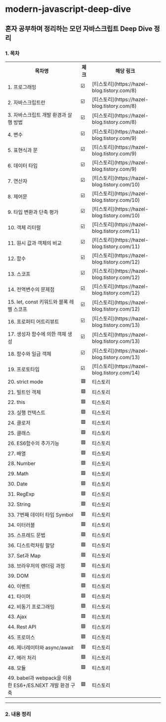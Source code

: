 # modern-javascript-deep-dive
## 혼자 공부하며 정리하는 모던 자바스크립트 Deep Dive 정리

<h3>
  1. 목차
</h3>
<table>
  <tr>
    <th>목차명</th>
    <th>체크</th>
    <th>해당 링크</th>
  </tr>
  <tr>
    <td>1. 프로그래밍</td>
    <td>☑️</td>
    <td>[티스토리](https://hazel-blog.tistory.com/8)</td>
  </tr>
  <tr>
    <td>2. 자바스크립트란</td>
    <td>☑️</td>
    <td>[티스토리](https://hazel-blog.tistory.com/8)</td>
  </tr>
    <tr>
    <td>3. 자바스크립트 개발 환경과 살행 방법</td>
    <td>☑️</td>
    <td>[티스토리](https://hazel-blog.tistory.com/8)</td>
  </tr>
    <tr>
    <td>4. 변수</td>
    <td>☑️</td>
    <td>[티스토리](https://hazel-blog.tistory.com/9)</td>
  </tr>
    <tr>
    <td>5. 표현식과 문</td>
    <td>☑️</td>
    <td>[티스토리](https://hazel-blog.tistory.com/9)</td>
  </tr>
    <tr>
    <td>6. 데이터 타입</td>
    <td>☑️</td>
    <td>[티스토리](https://hazel-blog.tistory.com/9)</td>
  </tr>
    <tr>
    <td>7. 연산자</td>
    <td>☑️</td>
    <td>[티스토리](https://hazel-blog.tistory.com/10)</td>
  </tr>
    <tr>
    <td>8. 제어문</td>
    <td>☑️</td>
    <td>[티스토리](https://hazel-blog.tistory.com/10)</td>
  </tr>
    <tr>
    <td>9. 타입 변환과 단축 평가</td>
    <td>☑️</td>
    <td>[티스토리](https://hazel-blog.tistory.com/10)</td>
  </tr>
    <tr>
    <td>10. 객체 리터럴</td>
    <td>☑️</td>
    <td>[티스토리](https://hazel-blog.tistory.com/11)</td>
  </tr>
    <tr>
    <td>11. 원시 값과 객체의 비교</td>
    <td>☑️</td>
    <td>[티스토리](https://hazel-blog.tistory.com/11)</td>
  </tr>
    <tr>
    <td>12. 함수</td>
    <td>☑️</td>
    <td>[티스토리](https://hazel-blog.tistory.com/12)</td>
  </tr>
    <tr>
    <td>13. 스코프</td>
    <td>☑️</td>
    <td>[티스토리](https://hazel-blog.tistory.com/12)</td>
  </tr>
    <tr>
    <td>14. 전역변수의 문제점</td>
    <td>☑️</td>
    <td>[티스토리](https://hazel-blog.tistory.com/12)</td>
  </tr>
    <tr>
    <td>15. let, const 키워드와 블록 레벨 스코프</td>
    <td>☑️</td>
    <td>[티스토리](https://hazel-blog.tistory.com/12)</td>
  </tr>
    <tr>
    <td>16. 프로퍼티 어트리뷰트</td>
    <td>☑️</td>
    <td>[티스토리](https://hazel-blog.tistory.com/13)</td>
  </tr>
    <tr>
    <td>17. 생성자 함수에 의한 객체 생성</td>
    <td>☑️</td>
    <td>[티스토리](https://hazel-blog.tistory.com/13)</td>
  </tr>
    <tr>
    <td>18. 함수와 일급 객체</td>
    <td>☑️</td>
    <td>[티스토리](https://hazel-blog.tistory.com/13)</td>
  </tr>
    <tr>
    <td>19. 프로토타입</td>
    <td>☑️</td>
    <td>[티스토리](https://hazel-blog.tistory.com/14)</td>
  </tr>
    <tr>
    <td>20. strict mode</td>
    <td>🟪</td>
    <td>티스토리</td>
  </tr>
    <tr>
    <td>21. 빌트인 객체</td>
    <td>🟪</td>
    <td>티스토리</td>
  </tr>
    <tr>
    <td>22. this</td>
    <td>🟪</td>
    <td>티스토리</td>
  </tr>
    <tr>
    <td>23. 실행 컨텍스트</td>
    <td>🟪</td>
    <td>티스토리</td>
  </tr>
    <tr>
    <td>24. 클로저</td>
    <td>🟪</td>
    <td>티스토리</td>
  </tr>
    <tr>
    <td>25. 클래스</td>
    <td>🟪</td>
    <td>티스토리</td>
  </tr>
    <tr>
    <td>26. ES6함수의 추가기능</td>
    <td>🟪</td>
    <td>티스토리</td>
  </tr>
    <tr>
    <td>27. 배열</td>
    <td>🟪</td>
    <td>티스토리</td>
  </tr>
    <tr>
    <td>28. Number</td>
    <td>🟪</td>
    <td>티스토리</td>
  </tr>
    <tr>
    <td>29. Math</td>
    <td>🟪</td>
    <td>티스토리</td>
  </tr>
    <tr>
    <td>30. Date</td>
    <td>🟪</td>
    <td>티스토리</td>
  </tr>
    <tr>
    <td>31. RegExp</td>
    <td>🟪</td>
    <td>티스토리</td>
  </tr>
    <tr>
    <td>32. String</td>
    <td>🟪</td>
    <td>티스토리</td>
  </tr>
    <tr>
    <td>33. 7번째 데이터 타입 Symbol</td>
    <td>🟪</td>
    <td>티스토리</td>
  </tr>
    <tr>
    <td>34. 이터러블</td>
    <td>🟪</td>
    <td>티스토리</td>
  </tr>
    <tr>
    <td>35. 스프레드 문법</td>
    <td>🟪</td>
    <td>티스토리</td>
  </tr>
    <tr>
    <td>36. 디스트럭처링 할당</td>
    <td>🟪</td>
    <td>티스토리</td>
  </tr>
    <tr>
    <td>37. Set과 Map</td>
    <td>🟪</td>
    <td>티스토리</td>
  </tr>
    <tr>
    <td>38. 브라우저의 렌더링 과정</td>
    <td>🟪</td>
    <td>티스토리</td>
  </tr>
    <tr>
    <td>39. DOM</td>
    <td>🟪</td>
    <td>티스토리</td>
  </tr>
    <tr>
    <td>40. 이벤트</td>
    <td>🟪</td>
    <td>티스토리</td>
  </tr>
    <tr>
    <td>41. 타이머</td>
    <td>🟪</td>
    <td>티스토리</td>
  </tr>
    <tr>
    <td>42. 비동기 프로그래밍</td>
    <td>🟪</td>
    <td>티스토리</td>
  </tr>
    <tr>
    <td>43. Ajax</td>
    <td>🟪</td>
    <td>티스토리</td>
  </tr>
    <tr>
    <td>44. Rest API</td>
    <td>🟪</td>
    <td>티스토리</td>
  </tr>
    <tr>
    <td>45. 프로미스</td>
    <td>🟪</td>
    <td>티스토리</td>
  </tr>
      <tr>
    <td>46. 제너레이터와 async/await</td>
    <td>🟪</td>
    <td>티스토리</td>
  </tr>
    <tr>
    <td>47. 에러 처리</td>
    <td>🟪</td>
    <td>티스토리</td>
  </tr>
    <tr>
    <td>48. 모듈</td>
    <td>🟪</td>
    <td>티스토리</td>
  </tr>
      <tr>
    <td>49. babel과 webpack을 이용한 ES6+/ES.NEXT 개발 환경 구축</td>
    <td>🟪</td>
    <td>티스토리</td>
  </tr>
</table>

<hr>
<h3>
  2. 내용 정리
</h3>


